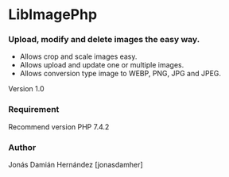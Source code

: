 # LibImagePhp
### Upload, modify and delete images the easy way. 

* Allows crop and scale images easy. 
* Allows upload and update one or multiple images. 
* Allows conversion type image to WEBP, PNG, JPG and JPEG.

Version 1.0

### Requirement

Recommend version PHP 7.4.2 

### Author

Jonás Damián Hernández [jonasdamher]
